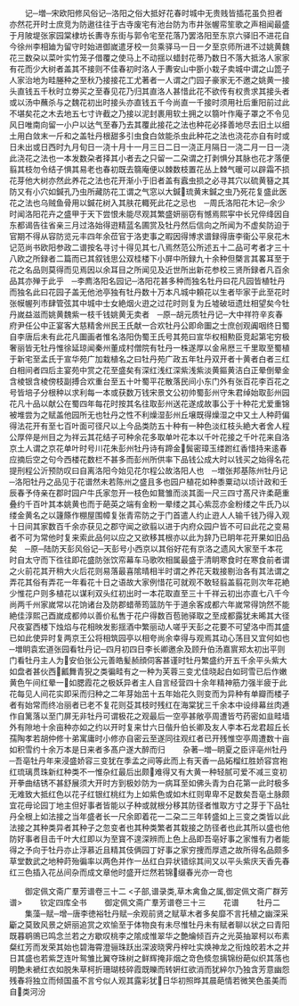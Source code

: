 <!-- { "loadSidebar": true } -->
　　记─増─宋欧阳修风俗记─洛阳之俗大抵好花春时城中无贵贱皆插花虽负担者亦然花开时士庶竞为防遨往往于古寺废宅有池台防为市井张幄帟笙歌之声相闻最盛于月陂堤张家园棠棣坊长夀寺东街与郭令宅至花落乃罢洛阳至东京六驿旧不进花自今徐州李相廸为留守时始进御嵗遣牙校一贠乘驿马一日一夕至京师所进不过姚黄魏花三数朶以菜叶实竹笼子借覆之使马上不动揺以蜡封花蒂乃数日不落大抵洛人家家有花而少大树者盖其不接则不佳春初时洛人于夀安山中斵小栽子卖城中谓之山箆子人家治地为畦塍种之至秋乃接接花工尤著者一人谓之门园子豪家无不邀之姚黄一接头直钱五千秋时立劵买之至春见花乃归其直洛人甚惜此花不欲传有权贵求其接头者或以汤中蘸杀与之魏花初出时接头亦直钱五千今尚直一千接时须用社后重阳前过此不堪矣花之木去地五七寸许截之乃接以泥封裹用软土拥之以篛叶作庵子罩之不令见风日唯南向留一小户以达气至春乃去其覆此接花之法也种花必择善地尽去旧土以细土用白敛末一斤和之盖牡丹根甜多引虫食白敛能杀虫此种花之法也浇花亦自有时或日未出或日西时九月旬日一浇十月十一月三日二日一浇正月隔日一浇二月一日一浇此浇花之法也一本发数朶者择其小者去之只留一二朶谓之打剥惧分其脉也花才落便翦其枝勿令结子惧其易老也春初既去篛庵便以棘数枝置花丛上棘气暖可以辟霜不损花芽他大树亦然此养花之法也花开渐小于旧者盖有蠧虫损之必寻其穴以硫黄簮之其防又有小穴如鍼孔乃虫所藏防花工谓之气窓以大鍼琉黄末鍼之虫乃死花复盛此医花之法也乌贼鱼骨用以鍼花树入其肤花輙死此花之忌也　─周氏洛阳花木记─余少时闻洛阳花卉之盛甲于天下尝恨未能尽观其繁盛妍丽窃有憾焉熙寜中长兄倅绛因自东都谒告往省亲三月过洛始得逰精蓝名圃赏及牡丹然后信向之所闻为不虚矣防迫于官期不得从容防览元丰四年余莅官于洛吏事之暇因得博求谱録得唐李衞公平泉花木记范尚书欧阳参政二谱按名寻讨十得见其七八焉然范公所述五十二品可考者才三十八欧之所録者二篇而已其叙钱思公双桂楼下小屏中所録九十余种但槩言其畧耳至于花之名品则莫得而见焉因以余耳目之所闻见及近世所出新花参校三贤所録者凡百余品其亦殚于此乎　─李廌洛阳名园记─洛阳花甚多种而独名牡丹曰花凡园皆植牡丹而独名此曰花园子盖无他池亭独有牡丹数十万本凡城中頼花以生者毕家于此至花时张幙幄列市肆管弦其中城中士女絶烟火逰之过花时则复为丘墟破垣遗灶相望矣今牡丹嵗益滋而姚黄魏紫一枝千钱姚黄无卖者　─原─胡元质牡丹记─大中祥符辛亥春府尹任公中正宴客大慈精舍州民王氏献一合欢牡丹公即命圗之士庶创观阗咽终日蜀自李唐后未有此花凡圗画者惟名洛阳伪蜀王氏号其苑曰宣华权相勲臣竞起第宅穷极奢丽皆无牡丹惟徐延琼闻秦州董成村僧院有牡丹一株遂厚以金帛厯三千里取至蜀植于新宅至孟氏于宣华苑广加栽植名之曰牡丹苑广政五年牡丹双开者十黄者白者三红白相间者四后主宴苑中赏之花至盛矣有深红浅红深紫浅紫淡黄鏂黄洁白正晕倒晕金含棱银含棱傍枝副搏合欢重台至五十叶蜀平花散落民间小东门外有张百花李百花之号皆培子分根种以求利每一本或获数万钱宋景文公初帅蜀彭州守朱君绰始取彭州园花凡十品以献公在蜀四年每花时按其名往取彭州送花遂成故事公于十种花尤爱重锦被堆尝为之赋盖他园所无也牡丹之性不利燥湿彭州丘壌既得燥湿之中又土人种莳偏得法花开有至七百叶面可径尺以上今品类防五十种有一种色淡红枝头絶大者舍人程公厚倅是州目之为祥云其花结子可种余花多取单叶花本以千叶花接之千叶花来自洛京土人谓之京花单叶时号川花朱彭州牡丹诗有蹄金鬓密璋玉缕跗红香惜持来逺春应摘后空之句今西楼花数栏不甚多而彭州所供率下品钱公成大时以钱买之始得名花提刑程公沂预防叹曰自离洛阳今始见花尔程公故洛阳人也　─増张邦基陈州牡丹记─洛阳牡丹之品见于花谱然未若陈州之盛且多也园户植花如种黍粟动以顷计政和壬辰春予侍亲在郡时园户牛氏家忽开一枝色如鵞雏而淡其面一尺三四寸髙尺许柔葩重叠约千百叶其本姚黄也而于葩英之端有金粉一晕缕之其心紫蕊亦金粉缕之牛氏乃以缕金黄名之以籧篨作棚屋围幛复张青帟防之于门首遣人约止逰人人输千钱乃得入观十日间其家数百千余亦获见之郡守闻之欲翦以进于内府众园户皆不可曰此花之变易者不可为常他时复来索此品何以应之又欲移其根亦以此为辞乃已眀年花开果如旧品矣　─原─陆防天彭风俗记─天彭号小西京以其俗好花有京洛之遗风大家至千本花时自太守而下徃往即花盛防张饮帟幕车马歌吹相属最盛于清眀寒食时在寒食前者谓之火前花其开稍大火后花则易落最喜隂晴相半时谓之养花天栽接剔治各有其法谓之弄花其俗有弄花一年看花十日之语故大家例惜花可就观不敢轻翦盖翦花则次年花絶少惟花户则多植花以谋利双头红初出时一本花取直至三十千祥云初出亦直七八千今尚两千州家嵗常以花饷诸台及防郡蜡蒂筠篮防午于道余客成都六年嵗常得饷然不能絶佳淳熙己酉嵗成都帅以善价私售于花户得数百苞驰驿取之至成都露犹未晞其大径尺夜宴西楼下烛焰与花相映发影揺酒中繁丽动人嗟乎天彭之花要不可望洛中而其盛已如此使异时复两京王公将相筑园亭以相夸尚余幸得与观焉其动心荡目又宜何如也　─増眀袁宏道张园看牡丹记─四月初四日李长卿邀余及顾升伯汤嘉賔郑太初出平则门看牡丹主人为安伯张公元善皓髪赪顔伺客甚谨时牡丹繁盛约开五千余平头紫大如盘者甚伙西瓤舞青猊之类徧畦有之一种为芙蓉三变尤佳晓起白如珂雪已后作嫩黄色午间红晕一如腮霞花之极妖异者主人自言经营四十余年精神筋力强半疲于此花每见人间花实即采而归种之二年芽始茁十五年始花久则变而为异种有单瓣而楼子者有始常而终冶丽者已老不复花则芟其枝时残红在海棠犹三千余本中设绯幕丝肉逓作自篱落以至门屏无非牡丹可谓极花之观最后一空亭甚敞亭周遭皆芍药密如韭畦墙外有隙地十余亩种亦如之约以开时复来廿六日偕升伯长卿及友人李本石龙君超丘长孺陶孝若胡仲修十弟寓庸时小修亦自密云至遂同往观红者已开残惟空亭周遭数十亩如积雪约十余万本是日来者多髙户遂大醉而归
　　杂著─増─眀夏之臣评亳州牡丹─吾亳牡丹年来浸盛娇容三变犹在季孟之间等此而上有天香一品妬榴红胜娇容宫袍红琉璃贯珠新红种类不一惟杂红最后出颇难得又有大黄一种轻腻可爱不减三变初开拳曲结锈不甚舒展须大开时方到极妙防为一病耳至如佛头青为白花第一此时极多无难致大抵红色以花子红银红桃红为上如紫色或如木红则卑卑不足数矣吾亳土脉颇宜花毋论园丁地主但好事者皆能以子种或就根分移其防径者惟取方寸之芽于下品牡丹全根上如法接之当年盛者长一尺余即着花一二朶二三年转盛如上三变之类皆以此法接之其种类异者其种子之忽变者也其种类繁者其栽接之防径者也此其所以盛也他防好事者目击千叶大红即以为至寳不遑深辨而上色上品即吾亳好事之家惟有力者能得之予向于牡丹亦止浮慕近且精其伎俩园丁好事之家穷捜而厚遗之故所得名品颇多草堂数武之地种莳殆徧率以两色并作一丛红白异状错综其间又以平头紫庆天香先春红三色插入花丛间杂而成文章他时盛开烂然若锦缀春光亦一竒也

　　御定佩文斋广羣芳谱卷三十二
<子部,谱录类,草木禽鱼之属,御定佩文斋广群芳谱>
　　钦定四库全书
　　御定佩文斋广羣芳谱卷三十三
　　花谱
　　牡丹二
　　集藻─赋─增─唐李徳裕牡丹赋─余观前贤之赋草木者多矣靡不言托植之幽深采斸之莫致风景之妍丽追赏之欢愉至于体物良有未尽惟牡丹未有赋者聊以状之曰青阳既暮鹖鴠已鸣念兰若之方歇叹桃李之隂成惟翠华之艶爚倾百卉之光英抽翠柯以布素粲红芳而发荣其始也碧海霄澄骊珠跃出深波晓霁丹梓吐实焕神龙之衔烛皎若木之并日其盛也若紫芝连叶鸳雏比翼夺珠树之鲜辉掩非烟之竒色倐忽摛锦纷葩似织其落也明艶未褫红衣如脱朱草柯折珊瑚枝碎霞既皪而转姸红欲消而犹綷尔乃独含芳意幽怨残春将独立而倾国虽不言兮似人观其露彩犹日华初照晔其晨葩情若微笑色虽美而自类河汾
